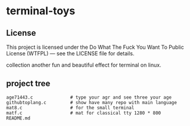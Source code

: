 # terminal-toys

## License
This project is licensed under the Do What The Fuck You Want To Public License (WTFPL) — see the LICENSE file for details.

collection another fun and beautiful effect for terminal on linux.

## project tree

```
age71443.c              # type your agr and see three your age
githubtoplang.c         # show have many repo with main language
mat8.c                  # for the small terminal
matf.c                  # mat for classical tty 1280 * 800
README.md
```
